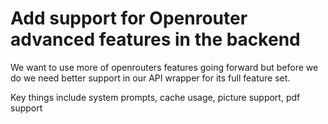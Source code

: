 # Add support for Openrouter advanced features in the backend

We want to use more of openrouters features going forward but before we do we need better support in our API wrapper for its full feature set.

Key things include system prompts, cache usage, picture support, pdf support

